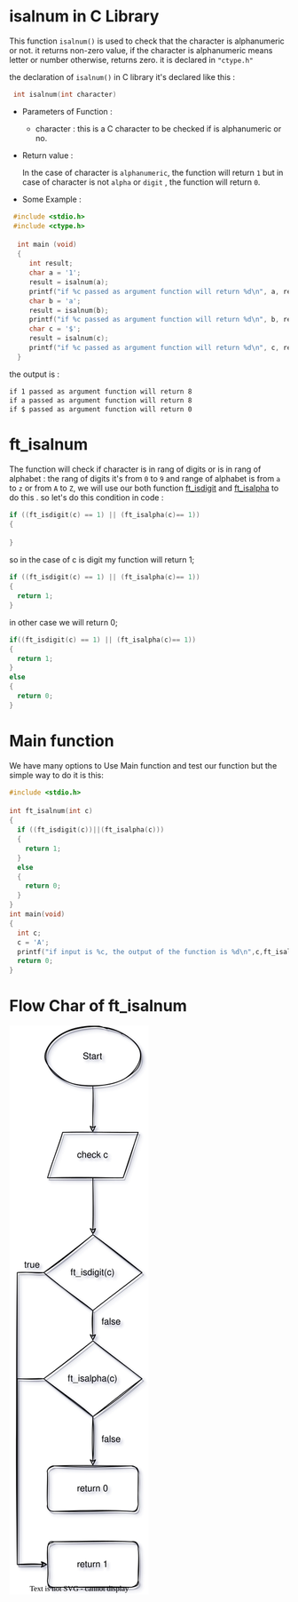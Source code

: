 # isalnum in C Library 

This function `isalnum()` is used to check that the character is alphanumeric or not. it returns non-zero value, if the character is alphanumeric means letter or number otherwise, returns zero. it is declared in `"ctype.h"` 

  the declaration of `isalnum()` in C library it's declared like this :

   ```c
    int isalnum(int character) 
   ```
- Parameters of Function : 

   * character : this is a C character to be checked if is alphanumeric or no.

- Return value :  
  
   In the case of character is `alphanumeric`, the function will return `1` 
   but in case of character is not `alpha` or `digit` , the function will return `0`.

- Some Example :

 ```c
  #include <stdio.h>
  #include <ctype.h>

   int main (void)
   {
      int result;
      char a = '1';
      result = isalnum(a);
      printf("if %c passed as argument function will return %d\n", a, result);
      char b = 'a';
      result = isalnum(b);
      printf("if %c passed as argument function will return %d\n", b, result);
      char c = '$';
      result = isalnum(c);
      printf("if %c passed as argument function will return %d\n", c, result);
   }
 ```
 the output is : 

```shell
if 1 passed as argument function will return 8
if a passed as argument function will return 8
if $ passed as argument function will return 0
```

# ft_isalnum 

The function will check if character is in rang of digits or is in rang of alphabet : the rang of digits it's from `0` to `9` and range of alphabet is from `a` to `z` or from `A` to `Z`, we will use our both function [ft_isdigit](../06-isdigit/README.md) and [ft_isalpha](../05-isalpha/README.md) to do this . so let's do this condition in code :

```c
if ((ft_isdigit(c) == 1) || (ft_isalpha(c)== 1))
{
   
}
```
so in the case of c is digit my function will return 1;

```c
if ((ft_isdigit(c) == 1) || (ft_isalpha(c)== 1))
{
  return 1;
}
```
in other case we will return 0;

```c
if((ft_isdigit(c) == 1) || (ft_isalpha(c)== 1))
{
  return 1;
}
else
{
  return 0;
}
```
# Main function 

We have many options to Use Main function and test our function but the simple way to do it is this: 

```c 
#include <stdio.h>

int ft_isalnum(int c)
{
  if ((ft_isdigit(c))||(ft_isalpha(c)))
  {
    return 1;
  }
  else
  {
    return 0;
  }
}
int main(void)
{
  int c; 
  c = 'A'; 
  printf("if input is %c, the output of the function is %d\n",c,ft_isalnum(c));
  return 0;
}
```

# Flow Char of ft_isalnum

![isalnum](../Res/image/ft_isalnum.svg)